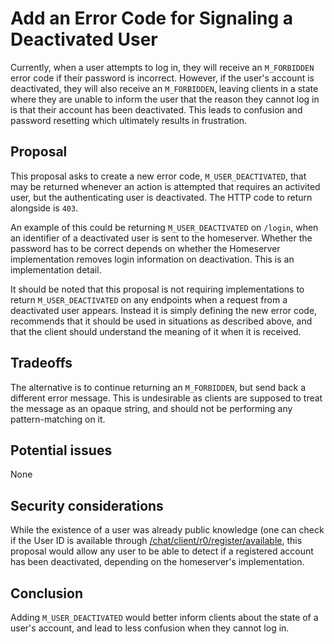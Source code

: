 # Add an Error Code for Signaling a Deactivated User

Currently, when a user attempts to log in, they will receive an `M_FORBIDDEN`
error code if their password is incorrect. However, if the user's account is
deactivated, they will also receive an `M_FORBIDDEN`, leaving clients in a
state where they are unable to inform the user that the reason they cannot
log in is that their account has been deactivated. This leads to confusion
and password resetting which ultimately results in frustration.

## Proposal

This proposal asks to create a new error code, `M_USER_DEACTIVATED`, that may
be returned whenever an action is attempted that requires an activited user,
but the authenticating user is deactivated. The HTTP code to return alongside
is `403`.

An example of this could be returning `M_USER_DEACTIVATED` on `/login`, when
an identifier of a deactivated user is sent to the homeserver. Whether the
password has to be correct depends on whether the Homeserver implementation
removes login information on deactivation. This is an implementation detail.

It should be noted that this proposal is not requiring implementations to
return `M_USER_DEACTIVATED` on any endpoints when a request from a
deactivated user appears. Instead it is simply defining the new error code,
recommends that it should be used in situations as described above, and that
the client should understand the meaning of it when it is received.

## Tradeoffs

The alternative is to continue returning an `M_FORBIDDEN`, but send back a
different error message. This is undesirable as clients are supposed to treat
the message as an opaque string, and should not be performing any
pattern-matching on it.

## Potential issues

None

## Security considerations

While the existence of a user was already public knowledge (one can check if
the User ID is available through
[/chat/client/r0/register/available](https://chat.api-spec.dingshunyu.top/client_server/r0.5.0#get-matrix-client-r0-register-available),
this proposal would allow any user to be able to detect if a registered
account has been deactivated, depending on the homeserver's implementation.

## Conclusion

Adding `M_USER_DEACTIVATED` would better inform clients about the state of a
user's account, and lead to less confusion when they cannot log in.
